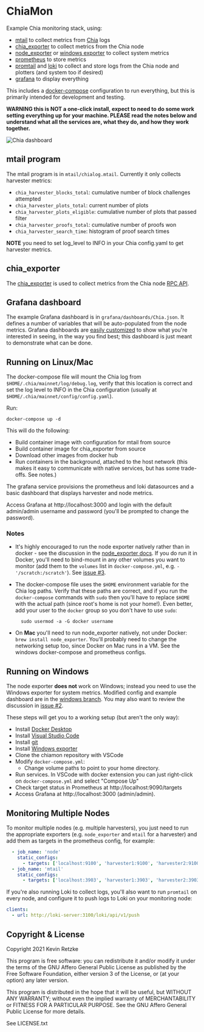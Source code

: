 # ChiaMon

Example Chia monitoring stack, using:

* [mtail](https://github.com/google/mtail) to collect metrics from
  [Chia](https://chia.net) logs
* [chia_exporter](https://github.com/retzkek/chia_exporter) to collect metrics
  from the Chia node
* [node_exporter](https://github.com/prometheus/node_exporter) or [windows
  exporter](https://github.com/prometheus-community/windows_exporter/) to
  collect system metrics
* [prometheus](https://prometheus.io/) to store metrics
* [promtail](https://grafana.com/docs/loki/latest/clients/promtail/) and
  [loki](https://grafana.com/docs/loki/latest/) to collect and store logs from
  the Chia node and plotters (and system too if desired)
* [grafana](https://grafana.com) to display everything

This includes a [docker-compose](https://github.com/docker/compose/)
configuration to run everything, but this is primarily intended for development
and testing.

**WARNING this is NOT a one-click install, expect to need to do some work
setting everything up for your machine. PLEASE read the notes below and
understand what all the services are, what they do, and how they work
together.**

![Chia dashboard](https://img.kmr.me/posts/chiamon3.png)

## mtail program

The mtail program is in `mtail/chialog.mtail`. Currently it only collects harvester metrics:

* `chia_harvester_blocks_total`: cumulative number of block challenges attempted
* `chia_harvester_plots_total`: current number of plots
* `chia_harvester_plots_eligible`: cumulative number of plots that passed filter
* `chia_harvester_proofs_total`: cumulative number of proofs won
* `chia_harvester_search_time`: histogram of proof search times

**NOTE** you need to set log_level to INFO in your Chia config.yaml to get harvester metrics.

## chia_exporter

The [chia_exporter](https://github.com/retzkek/chia_exporter) is used to collect
metrics from the Chia node [RPC
API](https://github.com/Chia-Network/chia-blockchain/wiki/RPC-Interfaces).

## Grafana dashboard

The example Grafana dashboard is in `grafana/dashboards/Chia.json`. It defines a
number of variables that will be auto-populated from the node metrics. Grafana
dashboards are [easily customized](https://grafana.com/docs/) to show what
you're interested in seeing, in the way you find best; this dashboard is just
meant to demonstrate what can be done.

## Running on Linux/Mac

The docker-compose file will mount the Chia log from
`$HOME/.chia/mainnet/log/debug.log`, verify that this location is correct and
set the log level to INFO in the Chia configuration (usually at
`$HOME/.chia/mainnet/config/config.yaml`).

Run:

    docker-compose up -d

This will do the following:

* Build container image with configuration for mtail from source
* Build container image for chia_exporter from source
* Download other images from docker hub
* Run containers in the background, attached to the host network (this makes it
  easy to communicate with native services, but has some trade-offs. See notes.)

The grafana service provisions the prometheus and loki datasources and a basic
dashboard that displays harvester and node metrics.

Access Grafana at http://localhost:3000 and login with the default admin/admin
username and password (you'll be prompted to change the password).

### Notes

* It's highly encouraged to run the node exporter natively rather than in
  docker - see the discussion in the [node_exporter
  docs](https://github.com/prometheus/node_exporter#docker). If you do run it in
  Docker, you'll need to bind-mount in any other volumes you want to monitor
  (add them to the `volumes` list in `docker-compose.yml`, e.g. `-
  '/scratch:/scratch'`). See [issue #3](https://github.com/retzkek/chiamon/issues/3).

* The docker-compose file uses the `$HOME` environment variable for the Chia log
  paths. Verify that these paths are correct, and if you run the
  `docker-compose` commands with `sudo` then you'll have to replace `$HOME`
  with the actual path (since root's home is not your home!). Even better, add
  your user to the `docker` group so you don't have to use `sudo`:

        sudo usermod -a -G docker username

* On **Mac** you'll need to run node_exporter natively, not under Docker: `brew
  install node_exporter`. You'll probably need to change the networking setup
  too, since Docker on Mac runs in a VM. See the windows docker-compose and
  prometheus configs.

## Running on Windows

The node exporter **does not** work on Windows; instead you need to use the
Windows exporter for system metrics. Modified config and example dashboard are
in the [windows branch](https://github.com/retzkek/chiamon/tree/windows). You
may also want to review the discussion in [issue
#2](https://github.com/retzkek/chiamon/issues/2).

These steps will get you to a working setup (but aren't the only way):

* Install [Docker Desktop](https://www.docker.com/products/docker-desktop)
* Install [Visual Studio Code](https://code.visualstudio.com/)
* Install [git](https://git-scm.com/)
* Install [Windows exporter](https://github.com/prometheus-community/windows_exporter/releases/download/v0.16.0/windows_exporter-0.16.0-386.msi)
* Clone the chiamon repository with VSCode
* Modify `docker-compose.yml`:
    - Change volume paths to point to your home directory.
* Run services. In VSCode with docker extension you can just right-click on `docker-compose.yml` and select "Compose Up"
* Check target status in Prometheus at http://localhost:9090/targets
* Access Grafana at http://localhost:3000 (admin/admin).

## Monitoring Multiple Nodes

To monitor multiple nodes (e.g. multiple harvesters), you just need to run the
appropriate exporters (e.g. `node_exporter` and `mtail` for a harvester) and add
them as targets in the prometheus config, for example:

```yaml
  - job_name: 'node'
    static_configs:
      - targets: ['localhost:9100', 'harvester1:9100', 'harvester2:9100']
  - job_name: 'mtail'
    static_configs:
      - targets: ['localhost:3903', 'harvester1:3903', 'harvester2:3903']
```

If you're also running Loki to collect logs, you'll also want to run `promtail`
on every node, and configure it to push logs to Loki on your monitoring node:

```yaml
clients:
  - url: http://loki-server:3100/loki/api/v1/push
```

## Copyright & License

Copyright 2021 Kevin Retzke

This program is free software: you can redistribute it and/or modify it under
the terms of the GNU Affero General Public License as published by the Free
Software Foundation, either version 3 of the License, or (at your option) any
later version.

This program is distributed in the hope that it will be useful, but WITHOUT
ANY WARRANTY; without even the implied warranty of MERCHANTABILITY or FITNESS
FOR A PARTICULAR PURPOSE. See the GNU Affero General Public License for more
details.

See LICENSE.txt
